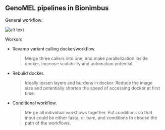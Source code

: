 ## GenoMEL pipelines in Bionimbus

General workflow:

![alt text](https://github.com/uc-cdis/cwl/blob/feat/develop/docs/genomel_general_workflow.png "General-workflow")

Workon:
* Revamp variant calling docker/workflow.
  > Merge three callers into one, and make parallelization inside docker. Increase scalability and automation potential.

* Rebuild docker.
  > Ideally lessen layers and burdens in docker. Reduce the image size and potentially shorten the speed of accessing docker at first time.

* Conditional workflow.
  > Merge all individual workflows together. Put conditions so that input could be either fasta, or bam, and conditions to choose the path of the workflows.
